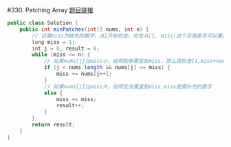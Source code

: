 #330. Patching Array
[题目链接](https://leetcode.com/problems/patching-array/?tab=Description)
```java
public class Solution {
    public int minPatches(int[] nums, int n) {
        // 设置miss为缺失的数字，从1开始检查，检查从[1, miss]这个范围是否可以覆盖
        long miss = 1;
        int j = 0, result = 0;
        while (miss <= n) {
            // 如果nums[j]比miss小，说明能够覆盖到miss，那么就检查[1,miss+nums[j]}这个范围是否能覆盖
            if (j < nums.length && nums[j] <= miss) {
                miss += nums[j++];
            }
            // 如果nums[j]比miss大，说明无法覆盖到miss,miss是要补充的数字
            else {
                miss += miss;
                result++;
            }
        }
        return result;
    }
}
```